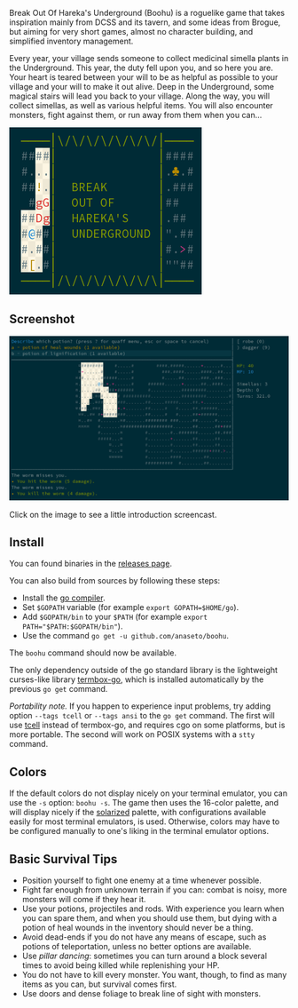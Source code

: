 Break Out Of Hareka's Underground (Boohu) is a roguelike game that takes
inspiration mainly from DCSS and its tavern, and some ideas from Brogue, but
aiming for very short games, almost no character building, and simplified
inventory management.

Every year, your village sends someone to collect medicinal simella plants in
the Underground.  This year, the duty fell upon you, and so here you are. Your
heart is teared between your will to be as helpful as possible to your village
and your will to make it out alive.  Deep in the Underground, some magical
stairs will lead you back to your village. Along the way, you will collect
simellas, as well as various helpful items. You will also encounter monsters,
fight against them, or run away from them when you can…

![Boohu introduction screen](https://raw.githubusercontent.com/anaseto/boohu-pages/master/intro-screen.png)

Screenshot
----------

[![Introduction Screeshot](https://raw.githubusercontent.com/anaseto/boohu-pages/master/screenshot.png)](https://anaseto.github.io/boohu-pages/)

Click on the image to see a little introduction screencast.

Install
-------

You can found binaries in the [releases
page](https://github.com/anaseto/boohu/releases).

You can also build from sources by following these steps:

+ Install the [go compiler](https://golang.org/).
+ Set `$GOPATH` variable (for example `export GOPATH=$HOME/go`).
+ Add `$GOPATH/bin` to your `$PATH` (for example `export PATH="$PATH:$GOPATH/bin"`).
+ Use the command `go get -u github.com/anaseto/boohu`.
  
The `boohu` command should now be available.

The only dependency outside of the go standard library is the lightweight
curses-like library [termbox-go](https://github.com/nsf/termbox-go), which is
installed automatically by the previous `go get` command.

*Portability note.* If you happen to experience input problems, try adding
option `--tags tcell` or `--tags ansi` to the `go get` command. The first will use
[tcell](https://github.com/gdamore/tcell) instead of termbox-go, and requires
cgo on some platforms, but is more portable. The second will work on POSIX
systems with a `stty` command.

Colors
------

If the default colors do not display nicely on your terminal emulator, you can
use the `-s` option: `boohu -s`. The game then uses the 16-color palette, and
will display nicely if the [solarized](http://ethanschoonover.com/solarized)
palette, with configurations available easily for most terminal emulators, is
used.  Otherwise, colors may have to be configured manually to one's liking in
the terminal emulator options.

Basic Survival Tips
-------------

+ Position yourself to fight one enemy at a time whenever possible.
+ Fight far enough from unknown terrain if you can: combat is noisy, more
  monsters will come if they hear it.
+ Use your potions, projectiles and rods. With experience you learn when you
  can spare them, and when you should use them, but dying with a potion of heal
  wounds in the inventory should never be a thing.
+ Avoid dead-ends if you do not have any means of escape, such as potions of
  teleportation, unless no better options are available.
+ Use *pillar dancing*: sometimes you can turn around a block several times to
  avoid being killed while replenishing your HP.
+ You do not have to kill every monster. You want, though, to find as many items
  as you can, but survival comes first.
+ Use doors and dense foliage to break line of sight with monsters.
